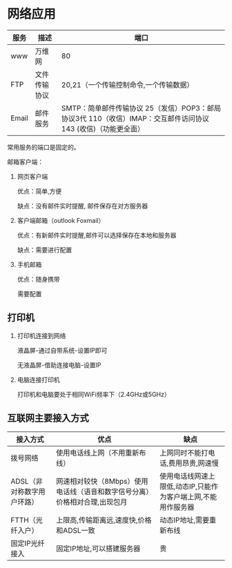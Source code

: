 # 网络应用

| 服务  | 描述         | 端口                                                         |
| ----- | ------------ | ------------------------------------------------------------ |
| www   | 万维网       | 80                                                           |
| FTP   | 文件传输协议 | 20,21（一个传输控制命令,一个传输数据）                     |
| Email | 邮件服务     | SMTP：简单邮件传输协议 25（发信）POP3：邮局协议3代 110（收信）IMAP：交互邮件访问协议 143 (收信)（功能更全面） |

常用服务的端口是固定的。

邮箱客户端：

1. 网页客户端

    优点：简单,方便

    缺点：没有邮件实时提醒, 邮件保存在对方服务器

2. 客户端邮箱（outlook Foxmail）

    优点：有新邮件实时提醒,邮件可以选择保存在本地和服务器

    缺点：需要进行配置

3. 手机邮箱

    优点：随身携带

    需要配置

## 打印机

1. 打印机连接到网络

    液晶屏-通过自带系统-设置IP即可

    无液晶屏-借助连接电脑-设置IP

2. 电脑连接打印机

    打印机和电脑要处于相同WiFi频率下（2.4GHz或5GHz）

## 互联网主要接入方式

| 接入方式                   | 优点                                                         | 缺点                                                         |
| -------------------------- | ------------------------------------------------------------ | ------------------------------------------------------------ |
| 拨号网络                   | 使用电话线上网（不用重新布线）                               | 上网同时不能打电话,费用昂贵,网速慢                         |
| ADSL（非对称数字用户环路） | 网速相对较快（8Mbps）使用电话线（语音和数字信号分离）价格相对合理,出现包月 | 使用电话线网速上限低,动态IP,只能作为客户端上网,不能用作服务器 |
| FTTH（光纤入户）           | 上限高,传输距离远,速度快,价格和ADSL一致                   | 动态IP地址,需要重新布线                                     |
| 固定IP光纤接入             | 固定IP地址,可以搭建服务器                                   | 贵                                                           |
